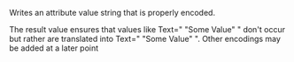 ﻿Writes an attribute value string that is properly encoded.

The result value ensures that values like Text=" "Some Value" " don't occur but rather are translated into Text=" &quot;Some Value&quot; ". Other encodings may be added at a later point